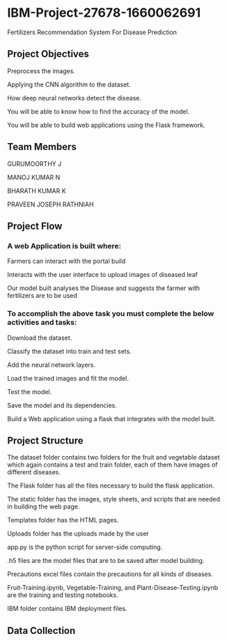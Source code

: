 # IBM-Project-27678-1660062691
Fertilizers Recommendation System For Disease Prediction
## Project Objectives

Preprocess the images.

Applying the CNN algorithm to the dataset.

How deep neural networks detect the disease.

You will be able to know how to find the accuracy of the model.

You will be able to build web applications using the Flask framework.


## Team Members 

GURUMOORTHY J

MANOJ KUMAR N

BHARATH KUMAR K

PRAVEEN JOSEPH RATHNIAH 

## Project Flow

### A web Application is built  where: 

Farmers can interact with the portal build

Interacts with the user interface to upload images of diseased leaf

Our model built analyses the Disease and suggests the farmer with fertilizers are to be used 

### To accomplish the above task you must complete the below activities and tasks: 

Download the dataset.

Classify the dataset into train and test sets.

Add the neural network layers.

Load the trained images and fit the model. 

Test the model.

Save the model and its dependencies.

Build a Web application using a flask that integrates with the model built.


## Project Structure

The dataset folder contains two folders for the fruit and vegetable dataset which again contains a test and train folder, each of them have images of different diseases.

The Flask folder has all the files necessary to build the flask application. 

The static folder has the images, style sheets, and scripts that are needed in building the web page.

Templates folder has the HTML pages.

Uploads folder has the uploads made by the user

app.py is the python script for server-side computing.

.h5 files are the model files that are to be saved after model building.

Precautions excel files contain the precautions for all kinds of diseases.

Fruit-Training.ipynb, Vegetable-Training, and Plant-Disease-Testing.ipynb are the training and testing notebooks.

IBM folder contains IBM deployment files.


## Data Collection
